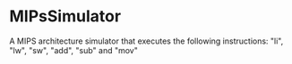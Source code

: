 # MIPsSimulator

A MIPS architecture simulator that executes the following instructions: "li", "lw", "sw", "add", "sub" and "mov"